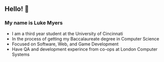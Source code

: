 ## Hello! 👋

### My name is Luke Myers
  - I am a third year student at the University of Cincinnati
  - In the process of getting my Baccalaureate degree in Computer Science
  - Focused on Software, Web, and Game Development
  - Have QA and development experince from co-ops at London Computer Systems 
<!--
**lmyers421/lmyers421** is a ✨ _special_ ✨ repository because its `README.md` (this file) appears on your GitHub profile.

Here are some ideas to get you started:

- 🔭 I’m currently working on ...
- 🌱 I’m currently learning ...
- 👯 I’m looking to collaborate on ...
- 🤔 I’m looking for help with ...
- 💬 Ask me about ...
- 📫 How to reach me: ...
- 😄 Pronouns: ...
- ⚡ Fun fact: ...
-->
